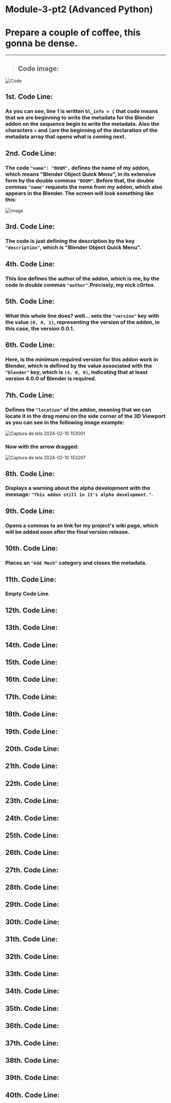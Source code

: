 # Module-3-pt2 (Advanced Python)

# Prepare a couple of coffee, this gonna be dense.
***
> ## Code image:

![Code](https://github.com/C0rtex5/BOQM/assets/109745014/2f481ca6-e6f1-4a48-a415-3e566d09b270)

## 1st. Code Line:

### As you can see, line 1 is written `bl_info = {` that code means that we are beginning to write the metadata for the Blender addon on the sequence begin to write the metadata. Also the characters `=` and `{`are the beginning of the declaration of the metadata array that opens what is coming next.

## 2nd. Code Line:

### The code `"name": "BOQM",` defines the name of my addon, which means "Blender Object Quick Menu", in its extensive form by the double commas `"BOQM"`. Before that, the double commas `"name"` requests the name from my addon, which also appears in the Blender. The screen will look something like this:

![image](https://github.com/C0rtex5/Module-3-pt2/assets/109745014/39e5d56c-8682-4834-a9b3-62b6a15fb0bb)

## 3rd. Code Line:

### The code is just defining the description by the key `"description"`, which is "Blender Object Quick Menu".

## 4th. Code Line: 

### This line defines the author of the addon, which is me, by the code in double commas `"author"`.Precisely, my nick c0rtex.

## 5th. Code Line:

### What this whole line does? well... sets the `"version"` key with the value `(0, 0, 1)`, representing the version of the addon, in this case, the version 0.0.1.

## 6th. Code Line:

### Here, is the minimum required version for this addon work in Blender, which is defined by the value associated with the `"blender"` key, which is `(4, 0, 0)`, indicating that at least version 4.0.0 of Blender is required.

## 7th. Code Line:

### Defines the `"location"` of the addon, meaning that we can locate it in the drag menu on the side corner of the 3D Viewport as you can see in the following image example:

![Captura de tela 2024-02-10 153001](https://github.com/C0rtex5/Module-3-pt2/assets/109745014/a4ff8391-9a70-4b9c-b68c-815fdbc14928)

### Now with the arrow dragged:

![Captura de tela 2024-02-10 153207](https://github.com/C0rtex5/Module-3-pt2/assets/109745014/96b793bd-b899-47f0-a984-2f5a8719b6ef)

## 8th. Code Line:

### Displays a warning about the alpha development with the message: `"This addon still in it's alpha development."`.

## 9th. Code Line:

### Opens a commas to an link for my project's wiki page, which will be added soon after the final version release.

## 10th. Code Line:

### Places an `"Add Mesh"` category and closes the metadata.

## 11th. Code Line:

### Empty Code Line.

## 12th. Code Line:

### 

## 13th. Code Line:

###

## 14th. Code Line:

###

## 15th. Code Line:

###

## 16th. Code Line:

###

## 17th. Code Line:

###

## 18th. Code Line:

###

## 19th. Code Line:

###

## 20th. Code Line:

###

## 21th. Code Line:

###

## 22th. Code Line:

###

## 23th. Code Line:

###

## 24th. Code Line:

###

## 25th. Code Line:

###

## 26th. Code Line:

###

## 27th. Code Line:

###

## 28th. Code Line:

###

## 29th. Code Line:

###

## 30th. Code Line:

###

## 31th. Code Line:

###

## 32th. Code Line:

###

## 33th. Code Line:

###

## 34th. Code Line:

###

## 35th. Code Line:

###

## 36th. Code Line:

###

## 37th. Code Line:

###

## 38th. Code Line:

###

## 39th. Code Line:

###

## 40th. Code Line:

###
